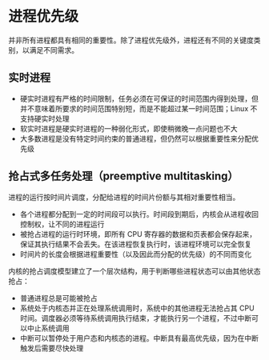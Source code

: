 # 进程优先级

并非所有进程都具有相同的重要性。除了进程优先级外，进程还有不同的关键度类别，以满足不同需求。

## 实时进程

* 硬实时进程有严格的时间限制，任务必须在可保证的时间范围内得到处理，但并不意味着所要求的时间范围特别短，而是不能超过某一时间范围；Linux 不支持硬实时处理
* 软实时进程是硬实时进程的一种弱化形式，即使稍微晚一点问题也不大
* 大多数进程是没有特定时间约束的普通进程，但仍然可以根据重要性来分配优先级

## 抢占式多任务处理（preemptive multitasking）

进程的运行按时间片调度，分配给进程的时间片份额与其相对重要性相当。

* 各个进程都分配到一定的时间段可以执行。时间段到期后，内核会从进程收回控制权，让不同的进程运行
* 被抢占进程的运行时环境，即所有 CPU 寄存器的数据和页表都会保存起来，保证其执行结果不会丢失。在该进程恢复执行时，该进程环境可以完全恢复
* 时间片的长度会根据进程重要性（以及因此而分配的优先级）的不同而变化

内核的抢占调度模型建立了一个层次结构，用于判断哪些进程状态可以由其他状态抢占：

* 普通进程总是可能被抢占
* 系统处于内核态并正在处理系统调用时，系统中的其他进程无法抢占其 CPU 时间。调度器必须等待系统调用执行结束，才能执行另一个进程，不过中断可以中止系统调用
* 中断可以暂停处于用户态和内核态的进程。中断具有最高优先级，因为在中断触发后需要尽快处理
